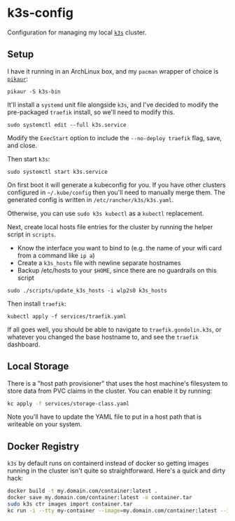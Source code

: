 # k3s-config

Configuration for managing my local [`k3s`] cluster.

## Setup

I have it running in an ArchLinux box, and my `pacman` wrapper of choice is
[`pikaur`]:

```shell
pikaur -S k3s-bin
```

It'll install a `systemd` unit file alongside `k3s`, and I've decided to
modify the pre-packaged `traefik` install, so we'll need to modify this.

```shell
sudo systemctl edit --full k3s.service
```

Modify the `ExecStart` option to include the `--no-deploy traefik` flag,
save, and close.

Then start `k3s`:

```shell
sudo systemctl start k3s.service
```

On first boot it will generate a kubeconfig for you. If you have other clusters
configured in `~/.kube/config` then you'll need to manually merge them. The
generated config is written in `/etc/rancher/k3s/k3s.yaml`.

Otherwise, you can use `sudo k3s kubectl` as a `kubectl` replacement.

Next, create local hosts file entries for the cluster by running the helper
script in `scripts`.

- Know the interface you want to bind to (e.g. the name of your wifi card from
a command like `ip a`)
- Create a `k3s_hosts` file with newline separate hostnames
- Backup /etc/hosts to your `$HOME`, since there are no guardrails on this script

```shell
sudo ./scripts/update_k3s_hosts -i wlp2s0 k3s_hosts
```

Then install `traefik`:

```shell
kubectl apply -f services/traefik.yaml
```

If all goes well, you should be able to navigate to `traefik.gondolin.k3s`,
or whatever you changed the base hostname to, and see the `traefik` dashboard.

## Local Storage

There is a "host path provisioner" that uses the host machine's filesystem
to store data from PVC claims in the cluster. You can enable it by running:

```sh
kc apply -f services/storage-class.yaml
```

Note you'll have to update the YAML file to put in a host path that is writeable
on your system.

## Docker Registry

`k3s` by default runs on containerd instead of docker so getting images 
running in the cluster isn't quite so straightforward. Here's a quick and
dirty hack:

```sh
docker build -t my.domain.com/container:latest .
docker save my.domain.com/container:latest -o container.tar
sudo k3s ctr images import container.tar
kc run -i --tty my-container --image=my.domain.com/container:latest --image-pull-policy=Never -- sh
```

[`k3s`]: https://k3s.io
[`pikaur`]: https://github.com/actionless/pikaur
